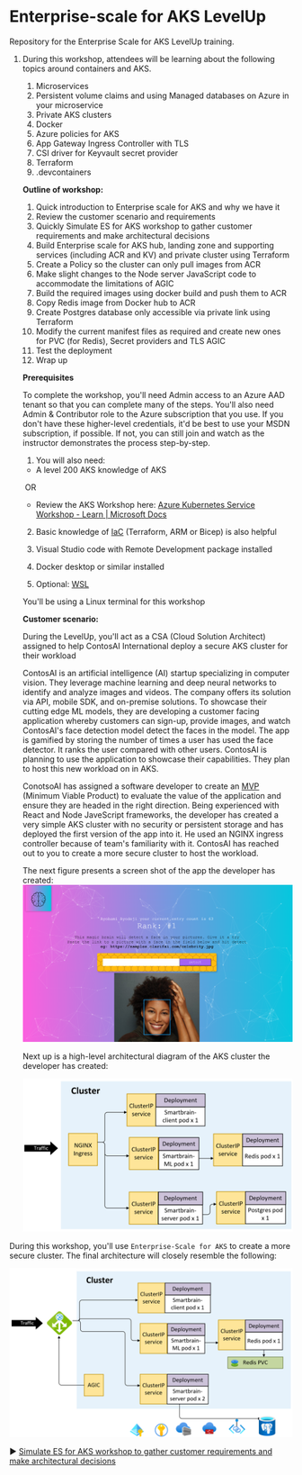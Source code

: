 # Enterprise-scale for AKS LevelUp

Repository for the Enterprise Scale for AKS LevelUp training.

1. During this workshop, attendees will be learning about the following topics around containers and AKS.

   1. Microservices
   2. Persistent volume claims and using Managed databases on Azure in your microservice
   3. Private AKS clusters
   4. Docker
   5. Azure policies for AKS
   6. App Gateway Ingress Controller with TLS
   7. CSI driver for Keyvault secret provider
   8. Terraform
   9. .devcontainers

   **Outline of workshop:**

   1. Quick introduction to Enterprise scale for AKS and why we have it
   2. Review the customer scenario and requirements
   3. Quickly Simulate ES for AKS workshop to gather customer requirements and make architectural decisions
   4. Build Enterprise scale for AKS hub, landing zone and supporting services (including ACR and KV) and private cluster using Terraform
   5. Create a Policy so the cluster can only pull images from ACR
   6. Make slight changes to the Node server JavaScript code to accommodate the limitations of AGIC
   7. Build the required images using docker build and push them to ACR
   8. Copy Redis image from Docker hub to ACR
   9. Create Postgres database only accessible via private link using Terraform
   10. Modify the current manifest files as required and create new ones for PVC (for Redis), Secret providers and TLS AGIC
   11. Test the deployment
   12. Wrap up

   **Prerequisites**

   To complete the workshop, you'll need Admin access to an Azure AAD tenant so that you can complete many of the steps. You'll also need Admin & Contributor role to the Azure subscription that you use. If you don't have these higher-level credentials, it'd be best to use your MSDN subscription, if possible. If not, you can still join and watch as the instructor demonstrates the process step-by-step.

   1. You will also need:
   - A level 200 AKS knowledge of AKS

   ​ OR

   - Review the AKS Workshop here: [Azure Kubernetes Service Workshop - Learn | Microsoft Docs](https://docs.microsoft.com/en-us/learn/modules/aks-workshop)

   2. Basic knowledge of [IaC](https://docs.microsoft.com/dotnet/architecture/cloud-native/infrastructure-as-code) (Terraform, ARM or Bicep) is also helpful 
   3. Visual Studio code with Remote Development package installed

   4. Docker desktop or similar installed

   5. Optional: [WSL](https://docs.microsoft.com/en-us/windows/wsl/install)

   You'll be using a Linux terminal for this workshop

   **Customer scenario:**

   During the LevelUp, you'll act as a CSA (Cloud Solution Architect) assigned to help ContosAI International deploy a secure AKS cluster for their workload

   ContosAI is an artificial intelligence (AI) startup  specializing in computer vision. They leverage machine learning and deep neural networks to identify and analyze images and videos. The company offers its solution via API, mobile SDK, and on-premise solutions. To showcase their cutting edge ML models, they are developing a customer facing application whereby customers can sign-up, provide images, and watch ContosAI's face detection model detect the faces in the model. The app is gamified by storing the number of times a user has used the face detector. It ranks the user compared with other users. ContosAI is planning to use the application to showcase their capabilities. They plan to host this new workload on in AKS.

   ConotsoAI has assigned a software developer to create an [MVP](https://en.wikipedia.org/wiki/Minimum_viable_product) (Minimum Viable Product) to evaluate the value of the application and ensure they are headed in the right direction. Being experienced with React and Node JaveScript frameworks, the developer has created a very simple AKS cluster with no security or persistent storage and has deployed the first version of the app into it. He used an NGINX ingress controller because of team's familiarity with it. ContosAI has reached out to you to create a more secure cluster to host the workload.

   The next figure presents a screen shot of the app the developer has created:
   ![image-20211026151029007](./steps/deployment/media/smartbrain.png)

   Next up is a high-level architectural diagram of the AKS cluster the developer has created:

   ![image-20211026151029007](./steps/deployment/media/starting-state.png)

During this workshop, you'll use `Enterprise-Scale for AKS` to create a more secure cluster. The final architecture will closely resemble the following:

![image-20211026151029007](./steps/deployment/media/finish-state.png)

:arrow_forward: [Simulate ES for AKS workshop to gather customer requirements and make architectural decisions](./steps/ES-for-AKS.md)
